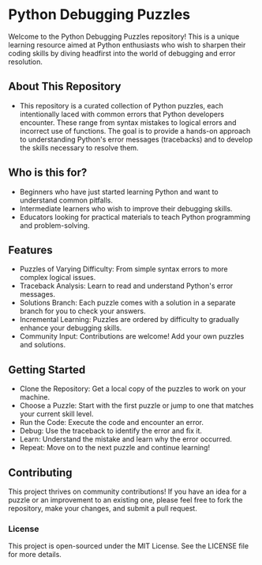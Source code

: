 # Python Debugging Puzzles

Welcome to the Python Debugging Puzzles repository! This is a unique learning resource aimed at Python enthusiasts who wish to sharpen their coding skills by diving headfirst into the world of debugging and error resolution.


## About This Repository

- This repository is a curated collection of Python puzzles, each intentionally laced with common errors that Python developers encounter. These range from syntax mistakes to logical errors and incorrect use of functions. The goal is to provide a hands-on approach to understanding Python's error messages (tracebacks) and to develop the skills necessary to resolve them.


## Who is this for?

-   Beginners who have just started learning Python and want to understand common pitfalls.
-  Intermediate learners who wish to improve their debugging skills.
-  Educators looking for practical materials to teach Python programming and problem-solving.


## Features

-  Puzzles of Varying Difficulty: From simple syntax errors to more complex logical issues.
-  Traceback Analysis: Learn to read and understand Python's error messages.
-  Solutions Branch: Each puzzle comes with a solution in a separate branch for you to check your answers.
-  Incremental Learning: Puzzles are ordered by difficulty to gradually enhance your debugging skills.
-  Community Input: Contributions are welcome! Add your own puzzles and solutions.


## Getting Started

-  Clone the Repository: Get a local copy of the puzzles to work on your machine.
-  Choose a Puzzle: Start with the first puzzle or jump to one that matches your current skill level.
-  Run the Code: Execute the code and encounter an error.
-  Debug: Use the traceback to identify the error and fix it.
-  Learn: Understand the mistake and learn why the error occurred.
-  Repeat: Move on to the next puzzle and continue learning!


## Contributing

This project thrives on community contributions! If you have an idea for a puzzle or an improvement to an existing one, please feel free to fork the repository, make your changes, and submit a pull request.


### License

This project is open-sourced under the MIT License. See the LICENSE file for more details.
